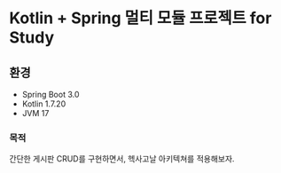 # Kotlin + Spring 멀티 모듈 프로젝트 for Study

## 환경
- Spring Boot 3.0
- Kotlin 1.7.20
- JVM 17

### 목적

간단한 게시판 CRUD를 구현하면서, 헥사고날 아키텍쳐를 적용해보자.
